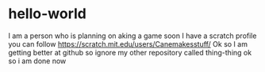 # hello-world
I am a person who is planning on aking a game soon
I have a scratch profile you can follow https://scratch.mit.edu/users/Canemakesstuff/
Ok so I am getting better at github so ignore my other repository called thing-thing
ok so i am done now
